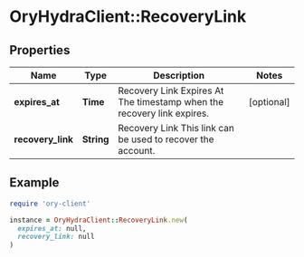 # OryHydraClient::RecoveryLink

## Properties

| Name | Type | Description | Notes |
| ---- | ---- | ----------- | ----- |
| **expires_at** | **Time** | Recovery Link Expires At  The timestamp when the recovery link expires. | [optional] |
| **recovery_link** | **String** | Recovery Link  This link can be used to recover the account. |  |

## Example

```ruby
require 'ory-client'

instance = OryHydraClient::RecoveryLink.new(
  expires_at: null,
  recovery_link: null
)
```

